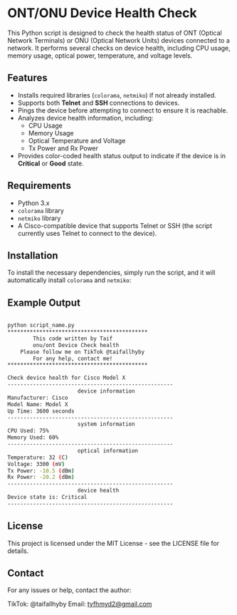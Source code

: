 # ONT/ONU Device Health Check

This Python script is designed to check the health status of ONT (Optical Network Terminals) or ONU (Optical Network Units) devices connected to a network. It performs several checks on device health, including CPU usage, memory usage, optical power, temperature, and voltage levels.

## Features

- Installs required libraries (`colorama`, `netmiko`) if not already installed.
- Supports both **Telnet** and **SSH** connections to devices.
- Pings the device before attempting to connect to ensure it is reachable.
- Analyzes device health information, including:
  - CPU Usage
  - Memory Usage
  - Optical Temperature and Voltage
  - Tx Power and Rx Power
- Provides color-coded health status output to indicate if the device is in **Critical** or **Good** state.

## Requirements

- Python 3.x
- `colorama` library
- `netmiko` library
- A Cisco-compatible device that supports Telnet or SSH (the script currently uses Telnet to connect to the device).

## Installation

To install the necessary dependencies, simply run the script, and it will automatically install `colorama` and `netmiko`:

## Example Output

```bash

python script_name.py
********************************************
        This code written by Taif     
        onu/ont Device Check health   
    Please follow me on TikTok @taifallhyby   
        For any help, contact me!        
********************************************

Check device health for Cisco Model X
----------------------------------------------------
                      device information
Manufacturer: Cisco
Model Name: Model X
Up Time: 3600 seconds
----------------------------------------------------
                      system information
CPU Used: 75%
Memory Used: 60%
----------------------------------------------------
                      optical information
Temperature: 32 (C)
Voltage: 3300 (mV)
Tx Power: -10.5 (dBm)
Rx Power: -20.2 (dBm)
----------------------------------------------------
                      device health
Device state is: Critical
----------------------------------------------------

```
## License

This project is licensed under the MIT License - see the LICENSE file for details.

## Contact

For any issues or help, contact the author:

TikTok: @taifallhyby
Email: tyfhmyd2@gmail.com


